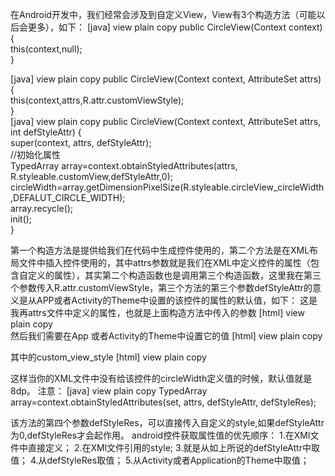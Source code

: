 在Android开发中，我们经常会涉及到自定义View，View有3个构造方法（可能以后会更多），如下：
[java] view plain copy
public CircleView(Context context) {  
    this(context,null);  
}  

[java] view plain copy
public CircleView(Context context, AttributeSet attrs) {  
    this(context,attrs,R.attr.customViewStyle);  
}  
[java] view plain copy
public CircleView(Context context, AttributeSet attrs, int defStyleAttr) {  
    super(context, attrs, defStyleAttr);  
    //初始化属性  
        TypedArray array=context.obtainStyledAttributes(attrs, R.styleable.customView,defStyleAttr,0);  
        circleWidth=array.getDimensionPixelSize(R.styleable.circleView_circleWidth,DEFALUT_CIRCLE_WIDTH);  
    array.recycle();  
    init();  
}  


第一个构造方法是提供给我们在代码中生成控件使用的，第二个方法是在XML布局文件中插入控件使用的，其中attrs参数就是我们在XML中定义控件的属性（包含自定义的属性），其实第二个构造函数也是调用第三个构造函数，这里我在第三个参数传入R.attr.customViewStyle，第三个方法的第三个参数defStyleAttr的意义是从APP或者Activity的Theme中设置的该控件的属性的默认值，如下：
这是我再attrs文件中定义的属性，也就是上面构造方法中传入的参数
[html] view plain copy
<attr name="customViewStyle" format="reference" />  
然后我们需要在App 或者Activity的Theme中设置它的值
[html] view plain copy
<style name="AppTheme" parent="AppBaseTheme">  
       <!-- All customizations that are NOT specific to a particular API-level can go here. -->  
       <item name="customViewStyle">@style/custom_view_style</item>  
</style>  
其中的custom_view_style
[html] view plain copy
<style name="custom_view_style">  
       <item name="circleWidth">8dp</item>  
</style>  
这样当你的XML文件中没有给该控件的circleWidth定义值的时候，默认值就是8dp。
注意：
[java] view plain copy
TypedArray array=context.obtainStyledAttributes(set, attrs, defStyleAttr, defStyleRes);  

该方法的第四个参数defStyleRes，可以直接传入自定义的style,如果defStyleAttr为0,defStyleRes才会起作用。
android控件获取属性值的优先顺序：
1.在XMl文件中直接定义；
2.在XMl文件引用的style;
3.就是从如上所说的defStyleAttr中取值；
4.从defStyleRes取值；
5.从Activity或者Application的Theme中取值；